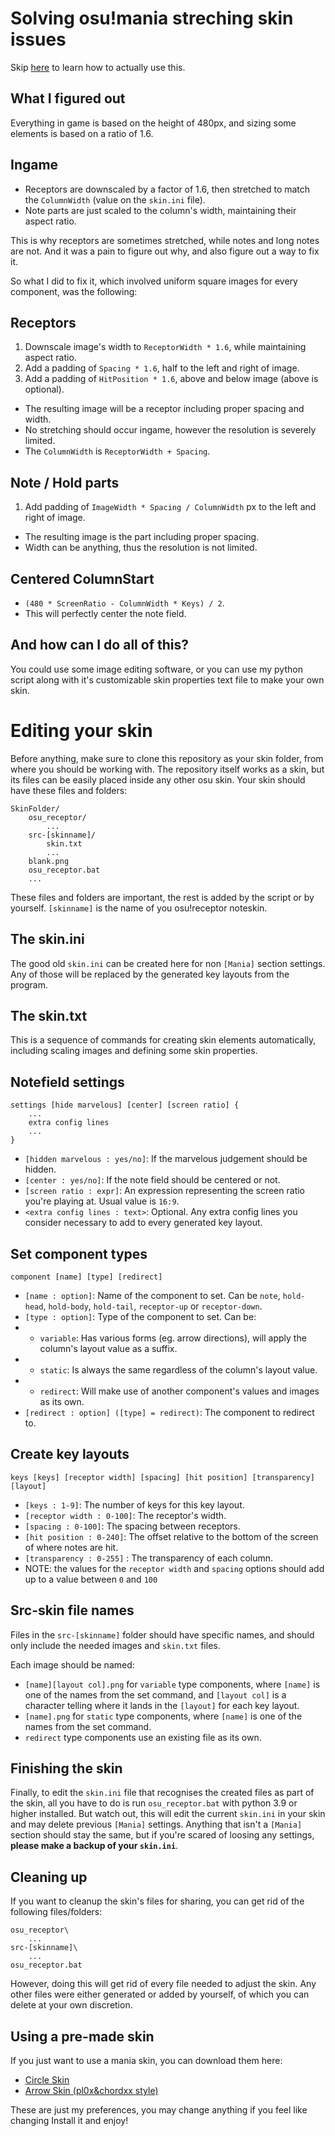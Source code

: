 # Solving osu!mania streching skin issues
Skip [here](#skip) to learn how to actually use this.

## What I figured out
Everything in game is based on the height of 480px, and sizing some elements is based on a ratio of 1.6.

## Ingame
- Receptors are downscaled by a factor of 1.6, then stretched to match the `ColumnWidth` (value on the `skin.ini` file).
- Note parts are just scaled to the column's width, maintaining their aspect ratio.

This is why receptors are sometimes stretched, while notes and long notes are not.
And it was a pain to figure out why, and also figure out a way to fix it.

So what I did to fix it, which involved uniform square images for every component, was the following:

## Receptors
1. Downscale image's width to `ReceptorWidth * 1.6`, while maintaining aspect ratio.
2. Add a padding of `Spacing * 1.6`, half to the left and right of image.
3. Add a padding of `HitPosition * 1.6`, above and below image (above is optional).
- The resulting image will be a receptor including proper spacing and width.
- No stretching should occur ingame, however the resolution is severely limited.
- The `ColumnWidth` is `ReceptorWidth + Spacing`.

## Note / Hold parts
1. Add padding of `ImageWidth * Spacing / ColumnWidth` px to the left and right of image.
- The resulting image is the part including proper spacing.
- Width can be anything, thus the resolution is not limited.

## Centered ColumnStart
- `(480 * ScreenRatio - ColumnWidth * Keys) / 2`.
- This will perfectly center the note field.

## And how can I do all of this?
You could use some image editing software, or you can use my python script along with it's customizable skin properties text file to make your own skin.

# <a id="skip"></a> Editing your skin
Before anything, make sure to clone this repository as your skin folder, from where you should be working with.
The repository itself works as a skin, but its files can be easily placed inside any other osu skin.
Your skin should have these files and folders:
```
SkinFolder/
    osu_receptor/
        ...
    src-[skinname]/
        skin.txt
        ...
    blank.png
    osu_receptor.bat
    ...
```
These files and folders are important, the rest is added by the script or by yourself.
`[skinname]` is the name of you osu!receptor noteskin.

## The skin.ini
The good old `skin.ini` can be created here for non `[Mania]` section settings. Any of those will be replaced by the generated key layouts from the program.

## The skin.txt
This is a sequence of commands for creating skin elements automatically, including scaling images and defining some skin properties.

## Notefield settings
```
settings [hide marvelous] [center] [screen ratio] {
    ...
    extra config lines
    ...
}
```
- `[hidden marvelous : yes/no]`: If the marvelous judgement should be hidden.
- `[center : yes/no]`: If the note field should be centered or not.
- `[screen ratio : expr]`: An expression representing the screen ratio you're playing at. Usual value is `16:9`.
- `<extra config lines : text>`: Optional. Any extra config lines you consider necessary to add to every generated key layout.

## Set component types
`component [name] [type] [redirect]`
- `[name : option]`: Name of the component to set. Can be `note`, `hold-head`, `hold-body`, `hold-tail`, `receptor-up` or `receptor-down`.
- `[type : option]`: Type of the component to set. Can be:
- - `variable`: Has various forms (eg. arrow directions), will apply the column's layout value as a suffix.
- - `static`: Is always the same regardless of the column's layout value.
- - `redirect`: Will make use of another component's values and images as its own.
- `[redirect : option] ([type] = redirect)`: The component to redirect to.

## Create key layouts
`keys [keys] [receptor width] [spacing] [hit position] [transparency] [layout]`
- `[keys : 1-9]`: The number of keys for this key layout.
- `[receptor width : 0-100]`: The receptor's width.
- `[spacing : 0-100]`: The spacing between receptors.
- `[hit position : 0-240]`: The offset relative to the bottom of the screen of where notes are hit.
- `[transparency : 0-255]` : The transparency of each column.
- NOTE: the values for the `receptor width` and `spacing` options should add up to a value between `0` and `100`

## Src-skin file names
Files in the `src-[skinname]` folder should have specific names, and should only include the needed images and `skin.txt` files.

Each image should be named:
- `[name][layout col].png` for `variable` type components, where `[name]` is one of the names from the set command, and `[layout col]` is a character telling where it lands in the `[layout]` for each key layout.
- `[name].png` for `static` type components, where `[name]` is one of the names from the set command.
- `redirect` type components use an existing file as its own.

## Finishing the skin
Finally, to edit the `skin.ini` file that recognises the created files as part of the skin, all you have to do is run `osu_receptor.bat` with python 3.9 or higher installed. But watch out, this will edit the current `skin.ini` in your skin and may delete previous `[Mania]` settings. Anything that isn't a `[Mania]` section should stay the same, but if you're scared of loosing any settings, <b>please make a backup of your `skin.ini`</b>.

## Cleaning up
If you want to cleanup the skin's files for sharing, you can get rid of the following files/folders:
```
osu_receptor\
    ...
src-[skinname]\
    ...
osu_receptor.bat
```
However, doing this will get rid of every file needed to adjust the skin.
Any other files were either generated or added by yourself, of which you can delete at your own discretion.

## <a id="downloads"></a> Using a pre-made skin
If you just want to use a mania skin, you can download them here:
- [Circle Skin](https://github.com/AntiMach/osu-receptor/releases/tag/circles)
- [Arrow Skin (pl0x&chordxx style)](https://github.com/AntiMach/osu-receptor/releases/tag/arrows)

These are just my preferences, you may change anything if you feel like changing
Install it and enjoy!